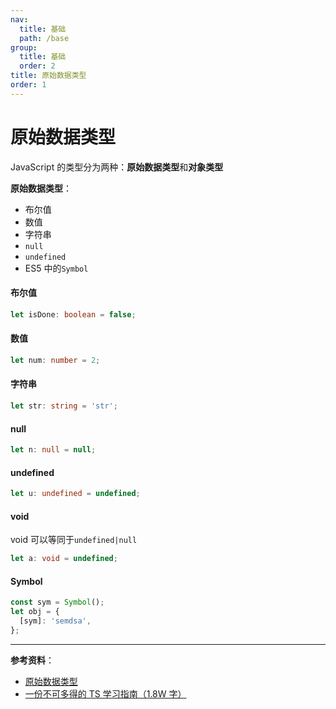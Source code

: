 ```yaml
---
nav:
  title: 基础
  path: /base
group:
  title: 基础
  order: 2
title: 原始数据类型
order: 1
---
```


# 原始数据类型

JavaScript 的类型分为两种：**原始数据类型**和**对象类型**

**原始数据类型**：

- 布尔值
- 数值
- 字符串
- `null`
- `undefined`
- ES5 中的`Symbol`

#### 布尔值

```ts
let isDone: boolean = false;
```

#### 数值

```ts
let num: number = 2;
```

#### 字符串

```ts
let str: string = 'str';
```

#### null

```ts
let n: null = null;
```

#### undefined

```ts
let u: undefined = undefined;
```

#### void

void 可以等同于`undefined|null`

```ts
let a: void = undefined;
```

#### Symbol

```ts
const sym = Symbol();
let obj = {
  [sym]: 'semdsa',
};
```

---

**参考资料**：

- [原始数据类型](https://tsejx.github.io/typescript-guidebook/syntax/basics/basic-types/)
- [一份不可多得的 TS 学习指南（1.8W 字）](https://juejin.cn/post/6872111128135073806)
